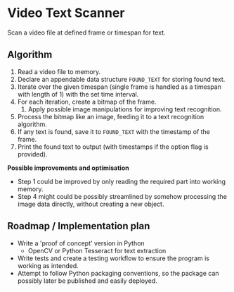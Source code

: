 # Video Text Scanner

Scan a video file at defined frame or timespan for text.

## Algorithm

1. Read a video file to memory.
2. Declare an appendable data structure `FOUND_TEXT` for storing found text.
3. Iterate over the given timespan (single frame is handled as a timespan with
   length of 1) with the set time interval.
4. For each iteration, create a bitmap of the frame.
    1. Apply possible image manipulations for improving text recognition.
5. Process the bitmap like an image, feeding it to a text recognition algorithm.
6. If any text is found, save it to `FOUND_TEXT` with the timestamp of the frame.
7. Print the found text to output (with timestamps if the option flag is provided).

**Possible improvements and optimisation**

- Step 1 could be improved by only reading the required part into working memory.
- Step 4 might could be possibly streamlined by somehow processing the image data
  directly, without creating a new object.

## Roadmap / Implementation plan

- Write a 'proof of concept' version in Python
  - OpenCV or Python Tesseract for text extraction
- Write tests and create a testing workflow to ensure the program is working as
  intended.
- Attempt to follow Python packaging conventions, so the package can possibly later
  be published and easily deployed.
